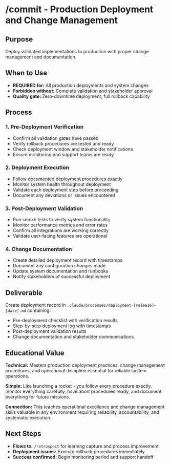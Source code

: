 # /commit - Production Deployment and Change Management

## Purpose
Deploy validated implementations to production with proper change management and documentation.

## When to Use
- **REQUIRED for:** All production deployments and system changes
- **Forbidden without:** Complete validation and stakeholder approval
- **Quality gate:** Zero-downtime deployment, full rollback capability

## Process

### 1. Pre-Deployment Verification
- Confirm all validation gates have passed
- Verify rollback procedures are tested and ready
- Check deployment window and stakeholder notifications
- Ensure monitoring and support teams are ready

### 2. Deployment Execution
- Follow documented deployment procedures exactly
- Monitor system health throughout deployment
- Validate each deployment step before proceeding
- Document any deviations or issues encountered

### 3. Post-Deployment Validation
- Run smoke tests to verify system functionality
- Monitor performance metrics and error rates
- Confirm all integrations are working correctly
- Validate user-facing features are operational

### 4. Change Documentation
- Create detailed deployment record with timestamps
- Document any configuration changes made
- Update system documentation and runbooks
- Notify stakeholders of successful deployment

## Deliverable
Create deployment record in `.claude/processes/deployment-[release]-[date].md` containing:
- Pre-deployment checklist with verification results
- Step-by-step deployment log with timestamps
- Post-deployment validation results
- Change documentation and stakeholder communications

## Educational Value
**Technical:** Masters production deployment practices, change management procedures, and operational discipline essential for reliable system operations.

**Simple:** Like launching a rocket - you follow every procedure exactly, monitor everything carefully, have abort procedures ready, and document everything for future missions.

**Connection:** This teaches operational excellence and change management skills valuable in any environment requiring reliability, accountability, and systematic execution.

## Next Steps
- **Flows to:** `/retrospect` for learning capture and process improvement
- **Deployment issues:** Execute rollback procedures immediately
- **Success confirmed:** Begin monitoring period and support handoff
